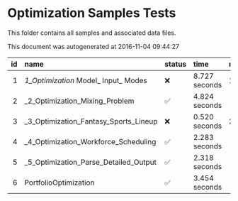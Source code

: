 # Optimization Samples Tests

This folder contains all samples and associated data files.

This document was autogenerated at 2016-11-04 09:44:27


| id|name                                  |status   |time          |message  |
|--:|:-------------------------------------|:--------|:-------------|:--------|
|  1|_1_Optimization_ Model_ Input_ Modes  |&#x274C; |8.727 seconds |1 error  |
|  2|_2_Optimization_Mixing_Problem        |&#9989;  |4.824 seconds |         |
|  3|_3_Optimization_Fantasy_Sports_Lineup |&#x274C; |0.520 seconds |2 errors |
|  4|_4_Optimization_Workforce_Scheduling  |&#9989;  |2.283 seconds |         |
|  5|_5_Optimization_Parse_Detailed_Output |&#9989;  |2.318 seconds |         |
|  6|PortfolioOptimization                 |&#9989;  |3.454 seconds |         |
